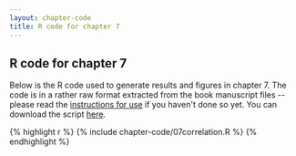 ```yaml
---
layout: chapter-code
title: R code for chapter 7
---
```


## R code for chapter 7
Below is the R code used to generate results and figures in chapter 7.
The code is in a rather raw format extracted from the book manuscript files -- please read the [instructions for use](../chapter-code.html) if you haven't done so yet.
You can download the script <a href='https://raw.githubusercontent.com/spatstat/book/gh-pages/_includes/chapter-code/07correlation.R' target=_blank>here</a>.

{% highlight r %}
{% include chapter-code/07correlation.R %}
{% endhighlight %}
